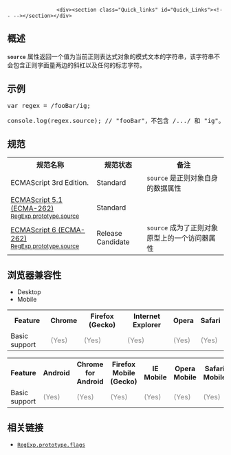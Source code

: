 
                
                  
                    <div><section class="Quick_links" id="Quick_Links"><!-- --></section></div>

<h2 id="Summary" name="Summary">&#x6982;&#x8FF0;</h2>

<p><strong><code>source</code></strong> &#x5C5E;&#x6027;&#x8FD4;&#x56DE;&#x4E00;&#x4E2A;&#x503C;&#x4E3A;&#x5F53;&#x524D;&#x6B63;&#x5219;&#x8868;&#x8FBE;&#x5F0F;&#x5BF9;&#x8C61;&#x7684;&#x6A21;&#x5F0F;&#x6587;&#x672C;&#x7684;&#x5B57;&#x7B26;&#x4E32;&#xFF0C;&#x8BE5;&#x5B57;&#x7B26;&#x4E32;&#x4E0D;&#x4F1A;&#x5305;&#x542B;&#x6B63;&#x5219;&#x5B57;&#x9762;&#x91CF;&#x4E24;&#x8FB9;&#x7684;&#x659C;&#x6760;&#x4EE5;&#x53CA;&#x4EFB;&#x4F55;&#x7684;&#x6807;&#x5FD7;&#x5B57;&#x7B26;&#x3002;</p>

<h2 id="Examples" name="Examples">&#x793A;&#x4F8B;</h2>

<pre class="brush: js">var regex = /fooBar/ig;

console.log(regex.source); // &quot;fooBar&quot;&#xFF0C;&#x4E0D;&#x5305;&#x542B; /.../ &#x548C; &quot;ig&quot;&#x3002;
</pre>

<h2 id="Specifications" name="Specifications">&#x89C4;&#x8303;</h2>

<table class="standard-table">
 <tbody>
  <tr>
   <th scope="col">&#x89C4;&#x8303;&#x540D;&#x79F0;</th>
   <th scope="col">&#x89C4;&#x8303;&#x72B6;&#x6001;</th>
   <th scope="col">&#x5907;&#x6CE8;</th>
  </tr>
  <tr>
   <td>ECMAScript 3rd Edition.</td>
   <td>Standard</td>
   <td><code>source</code>&#xA0;&#x662F;&#x6B63;&#x5219;&#x5BF9;&#x8C61;&#x81EA;&#x8EAB;&#x7684;&#x6570;&#x636E;&#x5C5E;&#x6027;</td>
  </tr>
  <tr>
   <td><a class="external" href="http://www.ecma-international.org/ecma-262/5.1/#sec-15.10.7.1" hreflang="en" lang="en">ECMAScript 5.1 (ECMA-262)<br><small lang="zh-CN">RegExp.prototype.source</small></a></td>
   <td><span class="spec-Standard">Standard</span></td>
   <td>&#xA0;</td>
  </tr>
  <tr>
   <td><a class="external" href="http://people.mozilla.org/~jorendorff/es6-draft.html#sec-get-regexp.prototype.source" hreflang="en" lang="en">ECMAScript 6 (ECMA-262)<br><small lang="zh-CN">RegExp.prototype.source</small></a></td>
   <td><span class="spec-RC">Release Candidate</span></td>
   <td><code>source</code>&#xA0;&#x6210;&#x4E3A;&#x4E86;&#x6B63;&#x5219;&#x5BF9;&#x8C61;&#x539F;&#x578B;&#x4E0A;&#x7684;&#x4E00;&#x4E2A;&#x8BBF;&#x95EE;&#x5668;&#x5C5E;&#x6027;</td>
  </tr>
 </tbody>
</table>

<h2 id="Browser_compatibility" name="Browser_compatibility">&#x6D4F;&#x89C8;&#x5668;&#x517C;&#x5BB9;&#x6027;</h2>

<div><div class="htab"> 
    <a id="AutoCompatibilityTable" name="AutoCompatibilityTable"></a> 
    <ul> 
        <li class="selected"><a>Desktop</a></li> 
        <li><a>Mobile</a></li> 
    </ul> 
</div></div>

<div id="compat-desktop">
<table class="compat-table">
 <tbody>
  <tr>
   <th>Feature</th>
   <th>Chrome</th>
   <th>Firefox (Gecko)</th>
   <th>Internet Explorer</th>
   <th>Opera</th>
   <th>Safari</th>
  </tr>
  <tr>
   <td>Basic support</td>
   <td><span style="color: #888;" title="Please update this with the earliest version of support.">(Yes)</span></td>
   <td><span style="color: #888;" title="Please update this with the earliest version of support.">(Yes)</span></td>
   <td><span style="color: #888;" title="Please update this with the earliest version of support.">(Yes)</span></td>
   <td><span style="color: #888;" title="Please update this with the earliest version of support.">(Yes)</span></td>
   <td><span style="color: #888;" title="Please update this with the earliest version of support.">(Yes)</span></td>
  </tr>
 </tbody>
</table>
</div>

<div id="compat-mobile">
<table class="compat-table">
 <tbody>
  <tr>
   <th>Feature</th>
   <th>Android</th>
   <th>Chrome for Android</th>
   <th>Firefox Mobile (Gecko)</th>
   <th>IE Mobile</th>
   <th>Opera Mobile</th>
   <th>Safari Mobile</th>
  </tr>
  <tr>
   <td>Basic support</td>
   <td><span style="color: #888;" title="Please update this with the earliest version of support.">(Yes)</span></td>
   <td><span style="color: #888;" title="Please update this with the earliest version of support.">(Yes)</span></td>
   <td><span style="color: #888;" title="Please update this with the earliest version of support.">(Yes)</span></td>
   <td><span style="color: #888;" title="Please update this with the earliest version of support.">(Yes)</span></td>
   <td><span style="color: #888;" title="Please update this with the earliest version of support.">(Yes)</span></td>
   <td><span style="color: #888;" title="Please update this with the earliest version of support.">(Yes)</span></td>
  </tr>
 </tbody>
</table>
</div>

<h2 id="See_also" name="See_also">&#x76F8;&#x5173;&#x94FE;&#x63A5;</h2>

<ul>
 <li><a class="new" href="/zh-CN/docs/Web/JavaScript/Reference/Global_Objects/RegExp/flags" title="&#x6B64;&#x9875;&#x9762;&#x4ECD;&#x672A;&#x88AB;&#x672C;&#x5730;&#x5316;, &#x671F;&#x5F85;&#x60A8;&#x7684;&#x7FFB;&#x8BD1;!"><code>RegExp.prototype.flags</code></a></li>
</ul>
                  
                
              